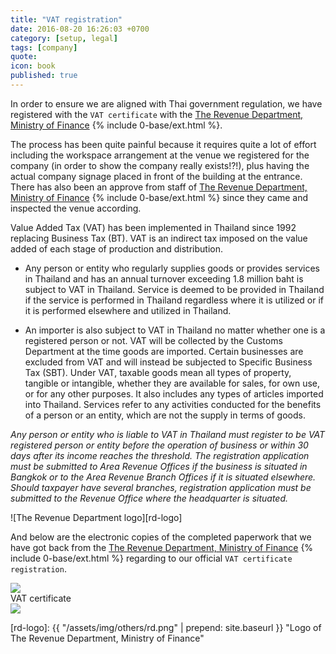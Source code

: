 ```yaml
---
title: "VAT registration"
date: 2016-08-20 16:26:03 +0700
category: [setup, legal]
tags: [company]
quote:
icon: book
published: true
---
```


In order to ensure we are aligned with Thai government regulation, we have registered with the `VAT certificate` with the [The Revenue Department, Ministry of Finance] {% include 0-base/ext.html %}.

The process has been quite painful because it requires quite a lot of effort including the workspace arrangement at the venue we registered for the company (in order to show the company really exists!?!), plus having the actual company signage placed in front of the building at the entrance. There has also been an approve from staff of [The Revenue Department, Ministry of Finance] {% include 0-base/ext.html %} since they came and inspected the venue according.

Value Added Tax (VAT) has been implemented in Thailand since 1992 replacing Business Tax (BT). VAT is an indirect tax imposed on the value added of each stage of production and distribution.

- Any person or entity who regularly supplies goods or provides services in Thailand and has an annual turnover exceeding 1.8 million baht is subject to VAT in Thailand. Service is deemed to be provided in Thailand if the service is performed in Thailand regardless where it is utilized or if it is performed elsewhere and utilized in Thailand.

- An importer is also subject to VAT in Thailand no matter whether one is a registered person or not. VAT will be collected by the Customs Department at the time goods are imported. Certain businesses are excluded from VAT and will instead be subjected to Specific Business Tax (SBT). Under VAT, taxable goods mean all types of property, tangible or intangible, whether they are available for sales, for own use, or for any other purposes. It also includes any types of articles imported into Thailand. Services refer to any activities conducted for the benefits of a person or an entity, which are not the supply in terms of goods.

*Any person or entity who is liable to VAT in Thailand must register to be VAT registered person or entity before the operation of business or within 30 days after its income reaches the threshold. The registration application must be submitted to Area Revenue Offices if the business is situated in Bangkok or to the Area Revenue Branch Offices if it is situated elsewhere. Should taxpayer have several branches, registration application must be submitted to the Revenue Office where the headquarter is situated.*


![The Revenue Department logo][rd-logo]


<!--more-->

And below are the electronic copies of the completed paperwork that we have got back from the [The Revenue Department, Ministry of Finance] {% include 0-base/ext.html %} regarding to our official `VAT certificate registration`.


<div class="row">
  <div class="col-xs-12 col-sm-12 col-md-12 col-lg-12">
    <a class="modal-link" data-toggle="modal" data-target="#VAT"><img class="img-thumbnail" src="{{ "/assets/img/registration/VATs.jpg" | prepend: site.baseurl }}"></a>
    <!-- <div class="modal-backdrop"></div> -->
    <div class="modal fade" id="VAT" tabindex="-1" role="dialog">
      <div class="modal-dialog" role="document">
        <div class="modal-content modal-md">
          <div class="modal-header">
            <a data-dismiss="modal"><i class="pe-times pull-right"></i></a>
            <span class="modal-title">VAT certificate</span>
          </div>
          <div class="modal-body text-center">
            <img class="center-block" src="{{ "/assets/img/registration/VAT.jpg" | prepend: site.baseurl }}">
          </div>
          <!-- <div class="modal-footer">
            <button class="button-x" data-dismiss="modal">Close</button>
          </div> -->
        </div>
      </div>
    </div>
  </div>
</div>


[The Revenue Department, Ministry of Finance]: http://www.rd.go.th
[rd-logo]: {{ "/assets/img/others/rd.png" | prepend: site.baseurl }} "Logo of The Revenue Department, Ministry of Finance"
